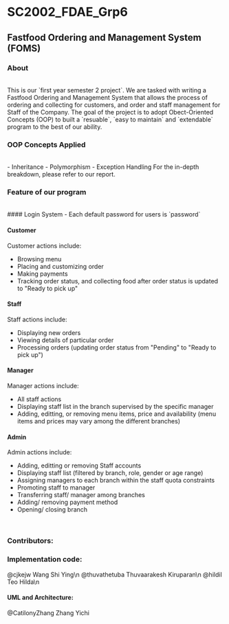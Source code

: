 # SC2002_FDAE_Grp6 
## Fastfood Ordering and Management System (FOMS)

### About 
<br>
This is our `first year semester 2 project`. We are tasked with writing a Fastfood Ordering and Management System that allows the process of ordering and collecting for customers, and order and staff management for Staff of the Company. 
The goal of the project is to adopt Obect-Oriented Concepts (OOP) to built a `resuable`, `easy to maintain` and `extendable` program to the best of our ability. 

### OOP Concepts Applied
<br>
- Inheritance
- Polymorphism
- Exception Handling
For the in-depth breakdown, please refer to our report.

### Feature of our program
<br>
#### Login System 
- Each default password for users is `password`

#### Customer
Customer actions include:
- Browsing menu
- Placing and customizing order
- Making payments
- Tracking order status, and collecting food after order status is updated to "Ready to pick up"

#### Staff
Staff actions include:
- Displaying new orders
- Viewing details of particular order
- Processing orders (updating order status from "Pending" to "Ready to pick up")

#### Manager
Manager actions include:
- All staff actions
- Displaying staff list in the branch supervised by the specific manager
- Adding, editting, or removing menu items, price and availability (menu items and prices may vary among the different branches)

#### Admin
Admin actions include:
- Adding, editting or removing Staff accounts
- Displaying staff list (filtered by branch, role, gender or age range)
- Assigning managers to each branch within the staff quota constraints
- Promoting staff to manager
- Transferring staff/ manager among branches
- Adding/ removing payment method
- Opening/ closing branch

<br>

### Contributors:
### Implementation code: 
@cjkejw Wang Shi Ying\n
@thuvathetuba Thuvaarakesh Kiruparan\n
@hildil Teo Hilda\n

#### UML and Architecture:
@CatilonyZhang Zhang Yichi




